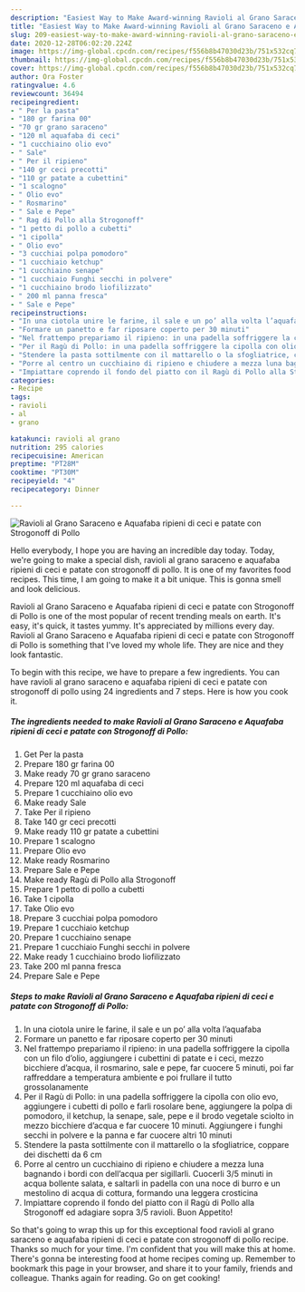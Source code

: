 ```yaml
---
description: "Easiest Way to Make Award-winning Ravioli al Grano Saraceno e Aquafaba ripieni di ceci e patate con Strogonoff di Pollo"
title: "Easiest Way to Make Award-winning Ravioli al Grano Saraceno e Aquafaba ripieni di ceci e patate con Strogonoff di Pollo"
slug: 209-easiest-way-to-make-award-winning-ravioli-al-grano-saraceno-e-aquafaba-ripieni-di-ceci-e-patate-con-strogonoff-di-pollo
date: 2020-12-28T06:02:20.224Z
image: https://img-global.cpcdn.com/recipes/f556b8b47030d23b/751x532cq70/ravioli-al-grano-saraceno-e-aquafaba-ripieni-di-ceci-e-patate-con-strogonoff-di-pollo-recipe-main-photo.jpg
thumbnail: https://img-global.cpcdn.com/recipes/f556b8b47030d23b/751x532cq70/ravioli-al-grano-saraceno-e-aquafaba-ripieni-di-ceci-e-patate-con-strogonoff-di-pollo-recipe-main-photo.jpg
cover: https://img-global.cpcdn.com/recipes/f556b8b47030d23b/751x532cq70/ravioli-al-grano-saraceno-e-aquafaba-ripieni-di-ceci-e-patate-con-strogonoff-di-pollo-recipe-main-photo.jpg
author: Ora Foster
ratingvalue: 4.6
reviewcount: 36494
recipeingredient:
- " Per la pasta"
- "180 gr farina 00"
- "70 gr grano saraceno"
- "120 ml aquafaba di ceci"
- "1 cucchiaino olio evo"
- " Sale"
- " Per il ripieno"
- "140 gr ceci precotti"
- "110 gr patate a cubettini"
- "1 scalogno"
- " Olio evo"
- " Rosmarino"
- " Sale e Pepe"
- " Rag di Pollo alla Strogonoff"
- "1 petto di pollo a cubetti"
- "1 cipolla"
- " Olio evo"
- "3 cucchiai polpa pomodoro"
- "1 cucchiaio ketchup"
- "1 cucchiaino senape"
- "1 cucchiaio Funghi secchi in polvere"
- "1 cucchiaino brodo liofilizzato"
- " 200 ml panna fresca"
- " Sale e Pepe"
recipeinstructions:
- "In una ciotola unire le farine, il sale e un po’ alla volta l’aquafaba"
- "Formare un panetto e far riposare coperto per 30 minuti"
- "Nel frattempo prepariamo il ripieno: in una padella soffriggere la cipolla con un filo d’olio, aggiungere i cubettini di patate e i ceci, mezzo bicchiere d’acqua, il rosmarino, sale e pepe, far cuocere 5 minuti, poi far raffreddare a temperatura ambiente e poi frullare il tutto grossolanamente"
- "Per il Ragù di Pollo: in una padella soffriggere la cipolla con olio evo, aggiungere i cubetti di pollo e farli rosolare bene, aggiungere la polpa di pomodoro, il ketchup, la senape, sale, pepe e il brodo vegetale sciolto in mezzo bicchiere d’acqua e far cuocere 10 minuti. Aggiungere i funghi secchi in polvere e la panna e far cuocere altri 10 minuti"
- "Stendere la pasta sottilmente con il mattarello o la sfogliatrice, coppare dei dischetti da 6 cm"
- "Porre al centro un cucchiaino di ripieno e chiudere a mezza luna bagnando i bordi con dell’acqua per sigillarli. Cuocerli 3/5 minuti in acqua bollente salata, e saltarli in padella con una noce di burro e un mestolino di acqua di cottura, formando una leggera crosticina"
- "Impiattare coprendo il fondo del piatto con il Ragù di Pollo alla Strogonoff ed adagiare sopra 3/5 ravioli. Buon Appetito!"
categories:
- Recipe
tags:
- ravioli
- al
- grano

katakunci: ravioli al grano 
nutrition: 295 calories
recipecuisine: American
preptime: "PT28M"
cooktime: "PT30M"
recipeyield: "4"
recipecategory: Dinner

---
```



![Ravioli al Grano Saraceno e Aquafaba ripieni di ceci e patate con Strogonoff di Pollo](https://img-global.cpcdn.com/recipes/f556b8b47030d23b/751x532cq70/ravioli-al-grano-saraceno-e-aquafaba-ripieni-di-ceci-e-patate-con-strogonoff-di-pollo-recipe-main-photo.jpg)

Hello everybody, I hope you are having an incredible day today. Today, we're going to make a special dish, ravioli al grano saraceno e aquafaba ripieni di ceci e patate con strogonoff di pollo. It is one of my favorites food recipes. This time, I am going to make it a bit unique. This is gonna smell and look delicious.



Ravioli al Grano Saraceno e Aquafaba ripieni di ceci e patate con Strogonoff di Pollo is one of the most popular of recent trending meals on earth. It's easy, it's quick, it tastes yummy. It's appreciated by millions every day. Ravioli al Grano Saraceno e Aquafaba ripieni di ceci e patate con Strogonoff di Pollo is something that I've loved my whole life. They are nice and they look fantastic.


To begin with this recipe, we have to prepare a few ingredients. You can have ravioli al grano saraceno e aquafaba ripieni di ceci e patate con strogonoff di pollo using 24 ingredients and 7 steps. Here is how you cook it.

<!--inarticleads1-->

##### The ingredients needed to make Ravioli al Grano Saraceno e Aquafaba ripieni di ceci e patate con Strogonoff di Pollo:

1. Get  Per la pasta
1. Prepare 180 gr farina 00
1. Make ready 70 gr grano saraceno
1. Prepare 120 ml aquafaba di ceci
1. Prepare 1 cucchiaino olio evo
1. Make ready  Sale
1. Take  Per il ripieno
1. Take 140 gr ceci precotti
1. Make ready 110 gr patate a cubettini
1. Prepare 1 scalogno
1. Prepare  Olio evo
1. Make ready  Rosmarino
1. Prepare  Sale e Pepe
1. Make ready  Ragù di Pollo alla Strogonoff
1. Prepare 1 petto di pollo a cubetti
1. Take 1 cipolla
1. Take  Olio evo
1. Prepare 3 cucchiai polpa pomodoro
1. Prepare 1 cucchiaio ketchup
1. Prepare 1 cucchiaino senape
1. Prepare 1 cucchiaio Funghi secchi in polvere
1. Make ready 1 cucchiaino brodo liofilizzato
1. Take  200 ml panna fresca
1. Prepare  Sale e Pepe




<!--inarticleads2-->

##### Steps to make Ravioli al Grano Saraceno e Aquafaba ripieni di ceci e patate con Strogonoff di Pollo:

1. In una ciotola unire le farine, il sale e un po’ alla volta l’aquafaba
1. Formare un panetto e far riposare coperto per 30 minuti
1. Nel frattempo prepariamo il ripieno: in una padella soffriggere la cipolla con un filo d’olio, aggiungere i cubettini di patate e i ceci, mezzo bicchiere d’acqua, il rosmarino, sale e pepe, far cuocere 5 minuti, poi far raffreddare a temperatura ambiente e poi frullare il tutto grossolanamente
1. Per il Ragù di Pollo: in una padella soffriggere la cipolla con olio evo, aggiungere i cubetti di pollo e farli rosolare bene, aggiungere la polpa di pomodoro, il ketchup, la senape, sale, pepe e il brodo vegetale sciolto in mezzo bicchiere d’acqua e far cuocere 10 minuti. Aggiungere i funghi secchi in polvere e la panna e far cuocere altri 10 minuti
1. Stendere la pasta sottilmente con il mattarello o la sfogliatrice, coppare dei dischetti da 6 cm
1. Porre al centro un cucchiaino di ripieno e chiudere a mezza luna bagnando i bordi con dell’acqua per sigillarli. Cuocerli 3/5 minuti in acqua bollente salata, e saltarli in padella con una noce di burro e un mestolino di acqua di cottura, formando una leggera crosticina
1. Impiattare coprendo il fondo del piatto con il Ragù di Pollo alla Strogonoff ed adagiare sopra 3/5 ravioli. Buon Appetito!




So that's going to wrap this up for this exceptional food ravioli al grano saraceno e aquafaba ripieni di ceci e patate con strogonoff di pollo recipe. Thanks so much for your time. I'm confident that you will make this at home. There's gonna be interesting food at home recipes coming up. Remember to bookmark this page in your browser, and share it to your family, friends and colleague. Thanks again for reading. Go on get cooking!
